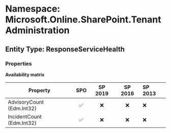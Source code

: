 # Namespace: Microsoft.Online.SharePoint.TenantAdministration

## Entity Type: ResponseServiceHealth

### Properties

**Availability matrix**

Property | SPO | SP 2019 | SP 2016 | SP 2013
----------|:---:|:-------:|:-------:|:-------
AdvisoryCount (Edm.Int32) | ✅ | ❌ | ❌ | ❌
IncidentCount (Edm.Int32) | ✅ | ❌ | ❌ | ❌